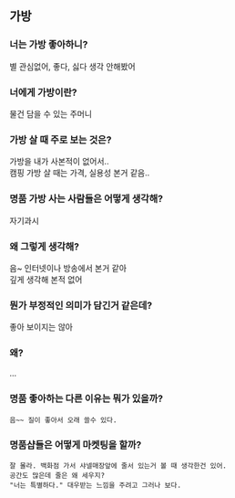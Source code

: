 가방
-----------------------------------

### 너는 가방 좋아하니?
  별 관심없어, 좋다, 싫다 생각 안해봤어
  
### 너에게 가방이란?
   물건 담을 수 있는 주머니
   
### 가방 살 때 주로 보는 것은?
 가방을 내가 사본적이 없어서.. <br>
 캠핑 가방 살 때는 가격, 실용성 본거 같음..

### 명품 가방 사는 사람들은 어떻게 생각해?
 자기과시

### 왜 그렇게 생각해?
  음~ 인터넷이나 방송에서 본거 같아<br>
  깊게 생각해 본적 없어

### 뭔가 부정적인 의미가 담긴거 같은데?
  좋아 보이지는 않아
  
### 왜?
   ...
   
### 명품 좋아하는 다른 이유는 뭐가 있을까?
    음~~ 질이 좋아서 오래 쓸수 있다.
    
### 명품샵들은 어떻게 마켓팅을 할까?
    잘 몰라. 백화점 가서 샤넬매장앞에 줄서 있는거 볼 때 생각한건 있어.
    공간도 많은데 줄은 왜 세우지? 
    "너는 특별하다." 대우받는 느낌을 주려고 그러나 보다.

